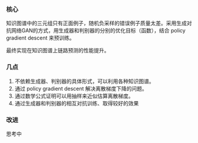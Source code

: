 ### 核心

知识图谱中的三元组只有正面例子，随机负采样的错误例子质量太差。采用生成对抗网络GAN的方式，用生成器和判别器的分别的优化目标（函数），结合 policy gradient descent 来预训练。

最终实现在知识图谱上链路预测的性能提升。

### 几点

1. 不依赖生成器、判别器的具体形式，可以利用各种知识图谱。
2. 通过 policy gradient descent 解决离散梯度下降的问题。
3. 通过数学公式证明可以用抽样来近似估算离散梯度。
4. 通过生成器和判别器的相互对抗训练、取得较好的效果

### 改进

思考中

